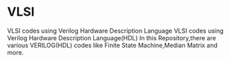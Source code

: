 # VLSI
VLSI codes using Verilog Hardware Description Language
VLSI codes using Verilog Hardware Description Language(HDL)
In this Repository,there are various VERILOG(HDL) codes like Finite State Machine,Median Matrix and more.
